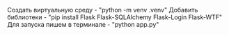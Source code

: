 Создать виртуальную среду - "python -m venv .venv"
Добавить библиотеки - "pip install Flask Flask-SQLAlchemy Flask-Login Flask-WTF"
Для запуска пишем в терминале - "python app.py"
